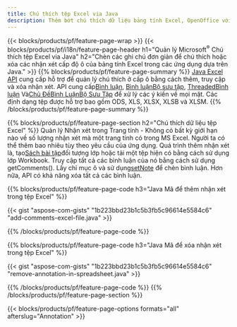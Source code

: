 ```yaml
---
title: Chú thích tệp Excel via Java
description: Thêm bớt chú thích dữ liệu bảng tính Excel, OpenOffice với thư viện Java.
---
```

{{< blocks/products/pf/feature-page-wrap >}}
{{< blocks/products/pf/i18n/feature-page-header h1="Quản lý Microsoft<sup>&reg;</sup> Chú thích tệp Excel via Java" h2="Chèn các ghi chú đơn giản để chú thích hoặc xóa các nhận xét cấp độ ô của bảng tính Excel trong các ứng dụng dựa trên Java." >}}
{{% blocks/products/pf/feature-page-summary %}}
[Java Excel API](/cells/vi/java/) cung cấp hỗ trợ để quản lý chú thích ở cấp ô bằng cách thêm, truy cập và xóa nhận xét. API cung cấp[Bình luận](https://reference.aspose.com/cells/java/com.aspose.cells/Comment), [Bình luậnBộ sưu tập](https://reference.aspose.com/cells/java/com.aspose.cells/CommentCollection), [ThreadedBình luận](https://reference.aspose.com/cells/java/com.aspose.cells/ThreadedComment) Và[Chủ ĐềBình LuậnBộ Sưu Tập](https://reference.aspose.com/cells/java/com.aspose.cells/ThreadedCommentCollection) để xử lý các ý kiến về mọi mặt.
Các định dạng tệp được hỗ trợ bao gồm ODS, XLS, XLSX, XLSB và XLSM.
{{% /blocks/products/pf/feature-page-summary %}}

{{% blocks/products/pf/feature-page-section h2="Chú thích dữ liệu tệp Excel" %}}
 Quản lý Nhận xét trong Trang tính - Không có bất kỳ giới hạn nào về số lượng nhận xét mà một trang tính có trong MS Excel. Người ta có thể thêm bao nhiêu tùy theo yêu cầu của ứng dụng. Quá trình thêm nhận xét là, tạo[Sách bài tập](https://reference.aspose.com/cells/java/com.aspose.cells/Workbook)đối tượng lớp hoặc tải một tệp hiện có bằng cách sử dụng lớp Workbook. Truy cập tất cả các bình luận của nó bằng cách sử dụng getComments(). Lấy chỉ mục ô và sử dụng[setNote](https://reference.aspose.com/cells/java/com.aspose.cells/comment#Note) để chèn bình luận. Hơn nữa, API có khả năng xóa tất cả các bình luận.

{{% blocks/products/pf/feature-page-code h3="Java Mã để thêm nhận xét trong tệp Excel" %}}

{{< gist "aspose-com-gists" "1b223bbd23b1c5b3fb5c96614e5584c6" "add-comments-excel-file.java" >}}

{{% /blocks/products/pf/feature-page-code %}}

{{% blocks/products/pf/feature-page-code h3="Java Mã để xóa nhận xét trong tệp Excel" %}}

{{< gist "aspose-com-gists" "1b223bbd23b1c5b3fb5c96614e5584c6" "remove-annotation-in-spreadsheet.java" >}}

{{% /blocks/products/pf/feature-page-code %}}
{{% /blocks/products/pf/feature-page-section %}}

{{< blocks/products/pf/feature-page-options formats="all" afterslug="Annotation" >}}
